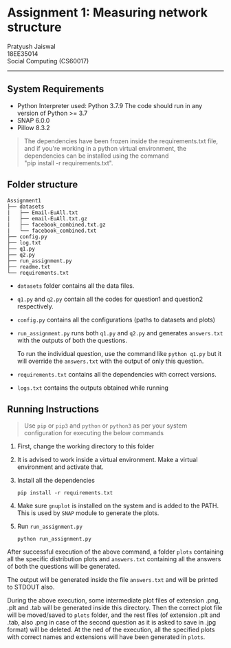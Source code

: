 # Assignment 1: Measuring network structure

Pratyush Jaiswal  
18EE35014  
Social Computing (CS60017)

------------

## System Requirements

- Python Interpreter used: Python 3.7.9
  The code should run in any version of Python >= 3.7
- SNAP 6.0.0
- Pillow 8.3.2

> The dependencies have been frozen inside the requirements.txt file, and if you're working in a python virtual environment, the dependencies can be installed using the command  
"pip install -r requirements.txt".

## Folder structure

```
Assignment1
├── datasets
|   ├── Email-EuAll.txt
|   ├── email-EuAll.txt.gz
|   ├── facebook_combined.txt.gz
|   └── facebook_combined.txt
├── config.py
├── log.txt
├── q1.py
├── q2.py
├── run_assignment.py
├── readme.txt
└── requirements.txt
```

- `datasets` folder contains all the data files.
- `q1.py` and `q2.py` contain all the codes for question1 and question2 respectively.
- `config.py` contains all the configurations (paths to datasets and plots)
- `run_assignment.py` runs both `q1.py` and `q2.py` and generates `answers.txt` with the outputs of both the questions.  

  To run the individual question, use the command like `python q1.py` but it will override the `answers.txt` with the output of only this question.

- `requirements.txt` contains all the dependencies with correct versions.
- `logs.txt` contains the outputs obtained while running

## Running Instructions

> Use `pip` or `pip3` and `python` or `python3` as per your system configuration for executing the below commands

1. First, change the working directory to this folder

2. It is advised to work inside a virtual environment. Make a virtual environment and activate that.

3. Install all the dependencies
    ```
    pip install -r requirements.txt
    ```

4. Make sure `gnuplot` is installed on the system and is added to the PATH. This is used by `SNAP` module to generate the plots.

5. Run `run_assignment.py`
    ```
    python run_assignment.py
    ```

After successful execution of the above command, a folder `plots` containing all the specific distribution plots and `answers.txt` containing all the answers of both the questions will be generated.

The output will be generated inside the file `answers.txt` and will be printed to STDOUT also.

During the above execution, some intermediate plot files of extension .png, .plt and .tab will be generated inside this directory. Then the correct plot file will be moved/saved to `plots` folder, and the rest files (of extension .plt and .tab, also .png in case of the second question as it is asked to save in .jpg format) will be deleted. At the ned of the execution, all the specified plots with correct names and extensions will have been generated in `plots`.
